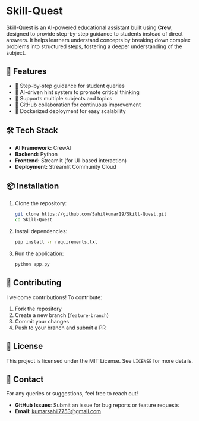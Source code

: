 # Skill-Quest

Skill-Quest is an AI-powered educational assistant built using **Crew**, designed to provide step-by-step guidance to students instead of direct answers. It helps learners understand concepts by breaking down complex problems into structured steps, fostering a deeper understanding of the subject.

## 🚀 Features

- 🔹 Step-by-step guidance for student queries
- 🔹 AI-driven hint system to promote critical thinking
- 🔹 Supports multiple subjects and topics
- 🔹 GitHub collaboration for continuous improvement
- 🔹 Dockerized deployment for easy scalability

## 🛠️ Tech Stack

- **AI Framework:** CrewAI
- **Backend:** Python
- **Frontend:** Streamlit (for UI-based interaction)
- **Deployment:** Streamlit Community Cloud

## 📦 Installation

1. Clone the repository:

   ```bash
   git clone https://github.com/Sahilkumar19/Skill-Quest.git
   cd Skill-Quest
   ```

2. Install dependencies:

   ```bash
   pip install -r requirements.txt
   ```

3. Run the application:
   ```bash
   python app.py
   ```

## 🤝 Contributing

I welcome contributions! To contribute:

1. Fork the repository
2. Create a new branch (`feature-branch`)
3. Commit your changes
4. Push to your branch and submit a PR

## 📜 License

This project is licensed under the MIT License. See `LICENSE` for more details.

## 📧 Contact

For any queries or suggestions, feel free to reach out!

- **GitHub Issues**: Submit an issue for bug reports or feature requests
- **Email**: kumarsahil7753@gmail.com
